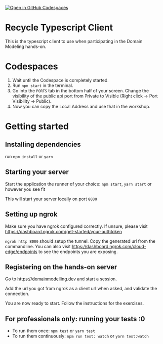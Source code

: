 [![Open in GitHub Codespaces](https://github.com/codespaces/badge.svg)](https://github.com/codespaces/new?hide_repo_select=true&ref=main&repo=595110868)
# Recycle Typescript Client
This is the typescript client to use when participating in the Domain Modeling hands-on.

# Codespaces

1. Wait until the Codespace is completely started.
1. Run `npm start` in the terminal.
1. Go into the `PORTS` tab in the bottom half of your screen. Change the visibility of the public api port from Private to Visible
(Right click -> Port Visibility -> Public).
1. Now you can copy the Local Address and use that in the workshop.

# Getting started
## Installing dependencies
run `npm install` or `yarn`

## Starting your server
Start the application the runner of your choice: `npm start`, `yarn start` or however you see fit

This will start your server locally on port `8000`

## Setting up ngrok
Make sure you have ngrok configured correctly. If unsure, please visit https://dashboard.ngrok.com/get-started/your-authtoken

`ngrok http 8000` should  setup the tunnel. Copy the generated url from the commandline.
You can also visit https://dashboard.ngrok.com/cloud-edge/endpoints to see the endpoints you are exposing.

## Registering on the hands-on server
Go to https://domainmodelling.dev and start a session.

Add the url you got from ngrok as a client url when asked, and validate the connection.

You are now ready to start. Follow the instructions for the exercises.

## For professionals only: running your tests :0
- To run them once: `npm test` or `yarn test`
- To run them continuously: `npm run test: watch` or `yarn test:watch`
